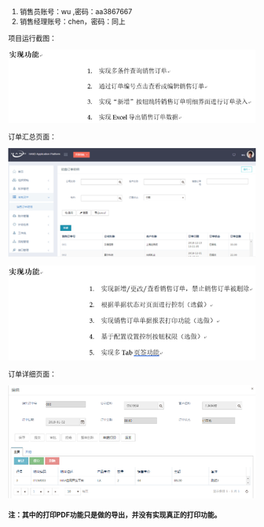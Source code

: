 1. 销售员账号：wu ,密码：aa3867667
2. 销售经理账号：chen，密码：同上

项目运行截图：

![1546678774508](assets/1546678774508.png)

订单汇总页面：

![1546670388360](assets/1546670388360.png)



![1546679146867](assets/1546679146867.png)



订单详细页面：

![1546679045232](assets/1546679045232.png)



#### 注：其中的打印PDF功能只是做的导出，并没有实现真正的打印功能。